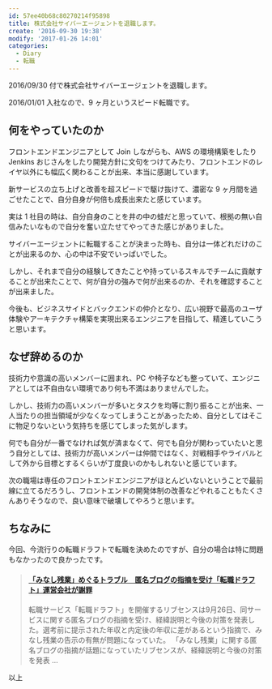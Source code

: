 ```yaml
---
id: 57ee40b68c80270214f95898
title: 株式会社サイバーエージェントを退職します。
create: '2016-09-30 19:38'
modify: '2017-01-26 14:01'
categories:
  - Diary
  - 転職
---
```


2016/09/30 付で株式会社サイバーエージェントを退職します。

2016/01/01 入社なので、9 ヶ月というスピード転職です。

<!-- more -->

## 何をやっていたのか

フロントエンドエンジニアとして Join しながらも、AWS の環境構築をしたり Jenkins おじさんをしたり開発方針に文句をつけてみたり、フロントエンドのレイヤ以外にも幅広く関わることが出来、本当に感謝しています。

新サービスの立ち上げと改善を超スピードで駆け抜けて、濃密な 9 ヶ月間を過ごせたことで、自分自身が何倍も成長出来たと感じています。

実は 1 社目の時は、自分自身のことを井の中の蛙だと思っていて、根拠の無い自信みたいなもので自分を奮い立たせてやってきた感じがありました。

サイバーエージェントに転職することが決まった時も、自分は一体どれだけのことが出来るのか、心の中は不安でいっぱいでした。

しかし、それまで自分の経験してきたことや持っているスキルでチームに貢献することが出来たことで、何が自分の強みで何が出来るのか、それを確認することが出来ました。

今後も、ビジネスサイドとバックエンドの仲介となり、広い視野で最高のユーザ体験やアーキテクチャ構築を実現出来るエンジニアを目指して、精進していこうと思います。

## なぜ辞めるのか

技術力や意識の高いメンバーに囲まれ、PC や椅子なども整っていて、エンジニアとしては不自由ない環境であり何も不満はありませんでした。

しかし、技術力の高いメンバーが多いとタスクを均等に割り振ることが出来、一人当たりの担当領域が少なくなってしまうことがあったため、自分としてはそこに物足りないという気持ちを感じてしまった気がします。

何でも自分が一番でなければ気が済まなくて、何でも自分が関わっていたいと思う自分としては、技術力が高いメンバーは仲間ではなく、対戦相手やライバルとして外から目標とするくらいが丁度良いのかもしれないと感じています。

次の職場は専任のフロントエンドエンジニアがほとんどいないということで最前線に立てるだろうし、フロントエンドの開発体制の改善などやれることもたくさんありそうなので、良い意味で破壊してやろうと思います。

## ちなみに

今回、今流行りの転職ドラフトで転職を決めたのですが、自分の場合は特に問題もなかったので良かったです。

<blockquote class="embedly-card" data-card-key="efc9713d77434ae8b88ef22dda0a91e8" data-card-controls="0" data-card-width="500" data-card-image="http://image.itmedia.co.jp/business/articles/1609/27/l_ma_te01.jpg" data-card-type="article" data-card-align="left"><h4><a href="http://www.itmedia.co.jp/business/articles/1609/27/news099.html">「みなし残業」めぐるトラブル　匿名ブログの指摘を受け「転職ドラフト」運営会社が謝罪</a></h4><p>転職サービス「転職ドラフト」を開催するリブセンスは9月26日、同サービスに関する匿名ブログの指摘を受け、経緯説明と今後の対策を発表した。選考前に提示された年収と内定後の年収に差があるという指摘で、みなし残業の告示の有無が問題になっていた。 「みなし残業」に関する匿名ブログの指摘が話題になっていたリブセンスが、経緯説明と今後の対策を発表 ...</p></blockquote>
<script async src="//cdn.embedly.com/widgets/platform.js" charset="UTF-8"></script>

以上
